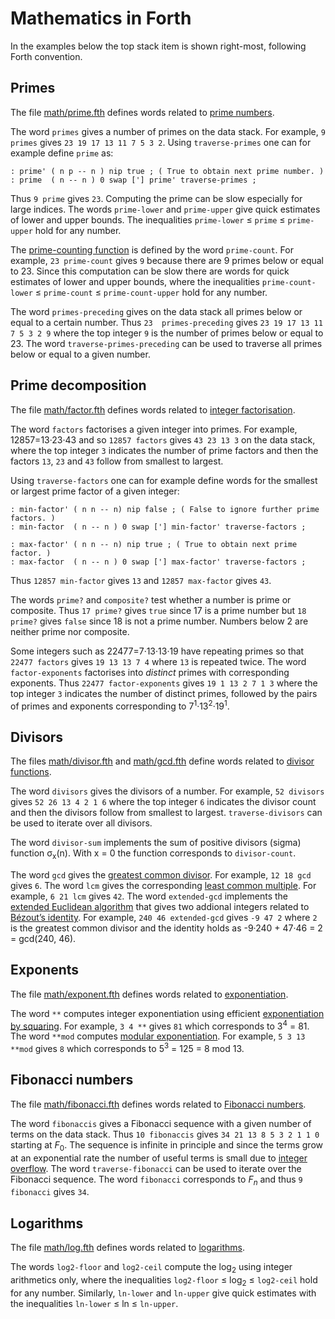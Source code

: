 # Mathematics in Forth

In the examples below the top stack item is shown right-most, following Forth
convention.

## Primes

The file [math/prime.fth](math/prime.fth) defines words related to
[prime numbers](https://en.wikipedia.org/wiki/Prime_number).

The word `primes` gives a number of primes on the data stack. For example,
`9 primes` gives `23 19 17 13 11 7 5 3 2`. Using `traverse-primes` one can
for example define `prime` as:

```forth
: prime' ( n p -- n ) nip true ; ( True to obtain next prime number. )
: prime  ( n -- n ) 0 swap ['] prime' traverse-primes ;
```

Thus `9 prime` gives `23`. Computing the prime can be slow especially for large
indices. The words `prime-lower` and `prime-upper` give quick estimates of
lower and upper bounds. The inequalities `prime-lower` ≤ `prime` ≤ `prime-upper`
hold for any number.

The [prime-counting function](https://en.wikipedia.org/wiki/Prime-counting_function)
is defined by the word `prime-count`. For example, `23 prime-count` gives `9`
because there are 9 primes below or equal to 23. Since this computation can be
slow there are words for quick estimates of lower and upper bounds, where
the inequalities `prime-count-lower` ≤ `prime-count` ≤ `prime-count-upper` hold
for any number.

The word `primes-preceding` gives on the data stack all primes below or equal
to a certain number. Thus `23  primes-preceding` gives `23 19 17 13 11 7 5 3 2
9` where the top integer `9` is the number of primes below or equal to 23. The
word `traverse-primes-preceding` can be used to traverse all primes below or
equal to a given number.

## Prime decomposition

The file [math/factor.fth](math/factor.fth) defines words related to
[integer factorisation](https://en.wikipedia.org/wiki/Integer_factorization).

The word `factors` factorises a given integer into primes. For example,
12857=13·23·43 and so `12857 factors` gives `43 23 13 3` on the data
stack, where the top integer `3` indicates the number of prime factors and
then the factors `13`, `23` and `43` follow from smallest to largest.

Using `traverse-factors` one can for example define words for the
smallest or largest prime factor of a given integer:

```forth
: min-factor' ( n n -- n) nip false ; ( False to ignore further prime factors. )
: min-factor  ( n -- n ) 0 swap ['] min-factor' traverse-factors ;

: max-factor' ( n n -- n) nip true ; ( True to obtain next prime factor. )
: max-factor  ( n -- n ) 0 swap ['] max-factor' traverse-factors ;
```

Thus `12857 min-factor` gives `13` and `12857 max-factor` gives `43`.

The words `prime?` and `composite?` test whether a number is prime or
composite. Thus `17 prime?` gives `true` since 17 is a prime number but `18
prime?` gives `false` since 18 is not a prime number. Numbers below 2 are
neither prime nor composite.

Some integers such as 22477=7·13·13·19 have repeating primes so that `22477
factors` gives `19 13 13 7 4` where `13` is repeated twice. The word
`factor-exponents` factorises into _distinct_ primes with corresponding
exponents. Thus `22477 factor-exponents` gives `19 1 13 2 7 1 3` where the top
integer `3` indicates the number of distinct primes, followed by the pairs of
primes and exponents corresponding to 7<sup>1</sup>·13<sup>2</sup>·19<sup>1</sup>.

## Divisors

The files [math/divisor.fth](math/divisor.fth) and
[math/gcd.fth](math/gcd.fth) define words related to
[divisor functions](https://en.wikipedia.org/wiki/Divisor_function).

The word `divisors` gives the divisors of a number. For example,
`52 divisors` gives `52 26 13 4 2 1 6` where the top integer `6` indicates
the divisor count and then the divisors follow from smallest to largest.
`traverse-divisors` can be used to iterate over all divisors.

The word `divisor-sum` implements the sum of positive divisors (sigma)
function σ<sub>x</sub>(n). With x = 0 the function corresponds to
`divisor-count`.

The word `gcd` gives the
[greatest common divisor](https://en.wikipedia.org/wiki/Greatest_common_divisor).
For example, `12 18 gcd` gives `6`. The word `lcm` gives the corresponding
[least common multiple](https://en.wikipedia.org/wiki/Least_common_multiple).
For example, `6 21 lcm` gives `42`. The word `extended-gcd` implements the
[extended Euclidean algorithm](https://en.wikipedia.org/wiki/Extended_Euclidean_algorithm)
that gives two addional integers related to
[Bézout’s identity](https://en.wikipedia.org/wiki/B%C3%A9zout%27s_identity).
For example, `240 46 extended-gcd` gives `-9 47 2` where `2` is the greatest
common divisor and the identity holds as -9·240 + 47·46 = 2 = gcd(240, 46).

## Exponents

The file [math/exponent.fth](math/exponent.fth) defines words related to
[exponentiation](https://en.wikipedia.org/wiki/Exponentiation).

The word `**` computes integer exponentiation using efficient
[exponentiation by squaring](https://en.wikipedia.org/wiki/Exponentiation_by_squaring).
For example, `3 4 **` gives `81` which corresponds to 3<sup>4</sup> = 81.
The word `**mod` computes
[modular exponentiation](https://en.wikipedia.org/wiki/Modular_exponentiation).
For example, `5 3 13 **mod` gives `8` which corresponds to
5<sup>3</sup> = 125 = 8 mod 13.

## Fibonacci numbers

The file [math/fibonacci.fth](math/fibonacci.fth) defines words related to
[Fibonacci numbers](https://en.wikipedia.org/wiki/Fibonacci_number).

The word `fibonaccis` gives a Fibonacci sequence with a given number of
terms on the data stack. Thus `10 fibonaccis` gives `34 21 13 8 5 3 2 1
1 0` starting at _F_<sub>0</sub>. The sequence is infinite in principle and
since the terms grow at an exponential rate the number of useful terms is
small due to [integer overflow](https://en.wikipedia.org/wiki/Integer_overflow).
The word `traverse-fibonacci` can be used to iterate over the Fibonacci
sequence. The word `fibonacci` corresponds to _F_<sub>_n_</sub> and thus
`9 fibonacci` gives `34`.

## Logarithms

The file [math/log.fth](math/log.fth) defines words related to
[logarithms](https://en.wikipedia.org/wiki/Logarithm).

The words `log2-floor` and `log2-ceil` compute the log<sub>2</sub> using
integer arithmetics only, where the inequalities `log2-floor` ≤
log<sub>2</sub> ≤ `log2-ceil` hold for any number.  Similarly, `ln-lower`
and `ln-upper` give quick estimates with the inequalities `ln-lower` ≤
ln ≤ `ln-upper`.
